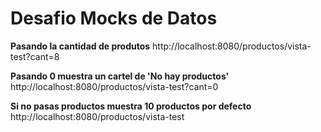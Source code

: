 # Desafio Mocks de Datos

**Pasando la cantidad de produtos**
http://localhost:8080/productos/vista-test?cant=8

**Pasando 0 muestra un cartel de 'No hay productos'**
http://localhost:8080/productos/vista-test?cant=0

**Si no pasas productos muestra 10 productos por defecto**
http://localhost:8080/productos/vista-test
